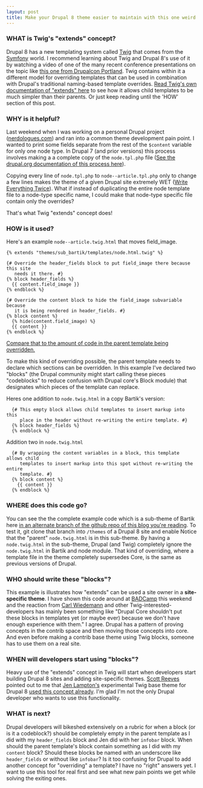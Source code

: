 ```yaml
--- 
layout: post
title: Make your Drupal 8 theme easier to maintain with this one weird trick (Twig's "extends" concept)
---
```


### WHAT is Twig's "extends" concept?

Drupal 8 has a new templating system called [Twig](http://twig.sensiolabs.org/) that comes from the [Symfony](http://symfony.com/) world.
I recommend learning about Twig and Drupal 8's use of it by watching a video of one of the many recent conference presentations on the topic like [this one from Drupalcon Portland](https://portland2013.drupal.org/session/using-twig-new-template-engine-drupal-8).
Twig contains within it a different model for overriding templates that can be used in combination with Drupal's traditional naming-based template overrides.
[Read Twig's own documentation of "extends" here](http://twig.sensiolabs.org/doc/tags/extends.html) to see how it allows child templates to be much simpler than their parents. Or just keep reading until the 'HOW' section of this post.

### WHY is it helpful?

Last weekend when I was working on a personal Drupal project ([nerdologues.com](http://nerdologues.com)) and ran into a common theme development pain point.
I wanted to print some fields separate from the rest of the `$content` variable for only one node type.
In Drupal 7 (and prior versions) this process involves making a a complete copy of the `node.tpl.php` file ([See the drupal.org documentation of this process here](https://drupal.org/node/17565)).

Copying every line of `node.tpl.php` to `node--article.tpl.php` only to change a few lines makes the theme of a given Drupal site extremely WET ([Write Everything Twice](http://en.wikipedia.org/wiki/Don't_repeat_yourself#DRY_vs_WET_solutions)).
What if instead of duplicating the entire node template file to a node-type specific name, I could make that node-type specific file contain only the overrides?

That's what Twig "extends" concept does!

### HOW is it used?

Here's an example `node--article.twig.html` that moves field_image.

```
{% extends "themes/sub_bartik/templates/node.html.twig" %}

{# Override the header_fields block to put field_image there because this site
   needs it there. #}
{% block header_fields %}
  {{ content.field_image }}
{% endblock %}

{# Override the content block to hide the field_image subvariable because
   it is being rendered in header_fields. #}
{% block content %}
  {% hide(content.field_image) %}
  {{ content }}
{% endblock %}
```

[Compare that to the amount of code in the parent template being overridden.](https://github.com/stevector/stevector.github.io/blob/example--twig-extends/templates/node.html.twig)

To make this kind of overriding possible, the parent template needs to declare which sections can be overridden. In this example I've declared two "blocks" (the Drupal community might start calling these pieces "codeblocks" to reduce confusion with Drupal core's Block module) that designates which pieces of the template can replace.

Heres one addition to `node.twig.html` in a copy Bartik's version:

```
  {# This empty block allows child templates to insert markup into this
     place in the header without re-writing the entire template. #}
  {% block header_fields %}
  {% endblock %}
```

Addition two in `node.twig.html`

```
  {# By wrapping the content variables in a block, this template allows child
     templates to insert markup into this spot without re-writing the entire
     template. #}
  {% block content %}
    {{ content }}
  {% endblock %}
```

### WHERE does this code go?

You can see the the complete example code which is a sub-theme of Bartik here [in an alternate branch of the github repo of this blog you're reading](https://github.com/stevector/stevector.github.io/tree/example--twig-extends).
To test it, git clone that branch into `/themes` of a Drupal 8 site and enable  Notice that the "parent" `node.twig.html` is in this sub-theme.
By having a `node.twig.html` in the sub-theme, Drupal (and Twig) completely ignore the `node.twig.html` in Bartik and node module.
That kind of overriding, where a template file in the theme completely supersedes Core, is the same as previous versions of Drupal.

### WHO should write these "blocks"?

This example is illustrates how "extends" can be used a site owner in a **site-specific theme**.
I have shown this code around at [BADCamp](http://2013.badcamp.net/) this weekend and the reaction from [Carl Wiedemann](https://twitter.com/c4rl) and other Twig-interested-developers has mainly been something like "Drupal Core shouldn't put these blocks in templates yet (or maybe ever) because we don't have enough experience with them."
I agree.
Drupal has a pattern of proving concepts in the contrib space and then moving those concepts into core.
And even before making a contrib base theme using Twig blocks, someone has to use them on a real site.

### WHEN will developers start using "blocks"?

Heavy use of the "extends" concept in Twig will start when developers start building Drupal 8 sites and adding site-specific themes.
[Scott Reeves](https://twitter.com/Cottser) pointed out to me that [Jen Lampton's](https://twitter.com/jenlampton) experimental Twig base theme for Drupal 8 [used this concept already](https://github.com/jenlampton/twiggy/blob/master/templates/node.html.twig#L98). I'm glad I'm not the only Drupal developer who wants to use this functionality.

### WHAT is next?

Drupal developers will bikeshed extensively on a rubric for when a block (or is it a codeblock?) should be completely empty in the parent template as I did with my `header_fields` block and Jen did with her `infobar` block.
When should the parent template's block contain something as I did with my `content` block?
Should these blocks be named with an underscore like `header_fields` or without like `infobar`?
Is it too confusing for Drupal to add another concept for "overriding" a template? I have no "right" answers yet.
I want to use this tool for real first and see what new pain points we get while solving the exiting ones.
